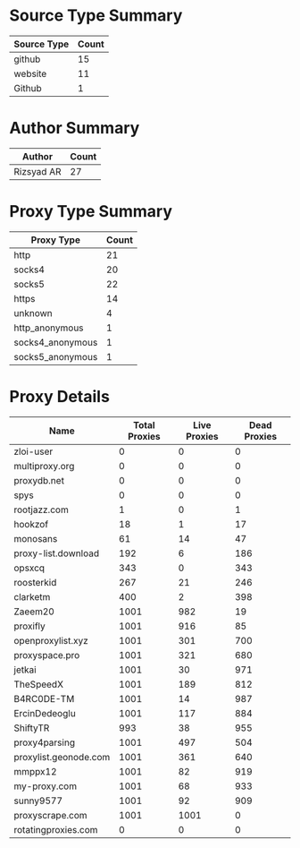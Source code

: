 # Source Type Summary

| Source Type | Count |
|-------------|-------|
| github | 15 |
| website | 11 |
| Github | 1 |


# Author Summary

| Author | Count |
|--------|-------|
| Rizsyad AR | 27 |


# Proxy Type Summary

| Proxy Type | Count |
|------------|-------|
| http | 21 |
| socks4 | 20 |
| socks5 | 22 |
| https | 14 |
| unknown | 4 |
| http_anonymous | 1 |
| socks4_anonymous | 1 |
| socks5_anonymous | 1 |


# Proxy Details

| Name | Total Proxies | Live Proxies | Dead Proxies |
|------|---------------|--------------|---------------|
| zloi-user | 0 | 0 | 0 |
| multiproxy.org | 0 | 0 | 0 |
| proxydb.net | 0 | 0 | 0 |
| spys | 0 | 0 | 0 |
| rootjazz.com | 1 | 0 | 1 |
| hookzof | 18 | 1 | 17 |
| monosans | 61 | 14 | 47 |
| proxy-list.download | 192 | 6 | 186 |
| opsxcq | 343 | 0 | 343 |
| roosterkid | 267 | 21 | 246 |
| clarketm | 400 | 2 | 398 |
| Zaeem20 | 1001 | 982 | 19 |
| proxifly | 1001 | 916 | 85 |
| openproxylist.xyz | 1001 | 301 | 700 |
| proxyspace.pro | 1001 | 321 | 680 |
| jetkai | 1001 | 30 | 971 |
| TheSpeedX | 1001 | 189 | 812 |
| B4RC0DE-TM | 1001 | 14 | 987 |
| ErcinDedeoglu | 1001 | 117 | 884 |
| ShiftyTR | 993 | 38 | 955 |
| proxy4parsing | 1001 | 497 | 504 |
| proxylist.geonode.com | 1001 | 361 | 640 |
| mmppx12 | 1001 | 82 | 919 |
| my-proxy.com | 1001 | 68 | 933 |
| sunny9577 | 1001 | 92 | 909 |
| proxyscrape.com | 1001 | 1001 | 0 |
| rotatingproxies.com | 0 | 0 | 0 |
